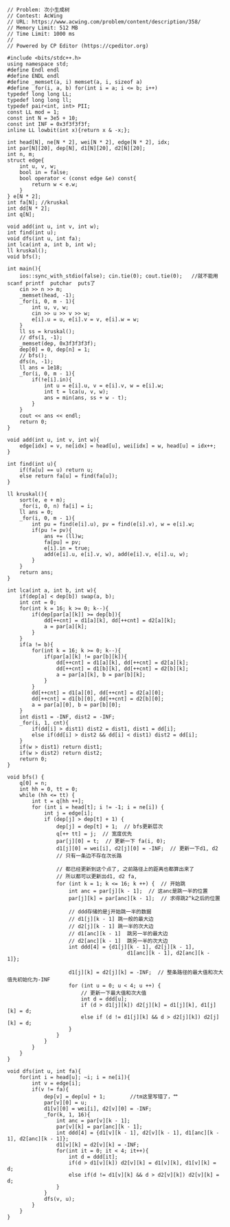 	// Problem: 次小生成树
	// Contest: AcWing
	// URL: https://www.acwing.com/problem/content/description/358/
	// Memory Limit: 512 MB
	// Time Limit: 1000 ms
	// 
	// Powered by CP Editor (https://cpeditor.org)
	
	#include <bits/stdc++.h>
	using namespace std;
	#define Endl endl
	#define ENDL endl
	#define _memset(a, i) memset(a, i, sizeof a)
	#define _for(i, a, b) for(int i = a; i <= b; i++)
	typedef long long LL;
	typedef long long ll;
	typedef pair<int, int> PII;
	const LL mod = 1;
	const int N = 3e5 + 10;
	const int INF = 0x3f3f3f3f;
	inline LL lowbit(int x){return x & -x;};
	
	int head[N], ne[N * 2], wei[N * 2], edge[N * 2], idx;
	int par[N][20], dep[N], d1[N][20], d2[N][20];
	int n, m;
	struct edge{
	    int u, v, w;
	    bool in = false;
	    bool operator < (const edge &e) const{
	        return w < e.w;
	    }
	} e[N * 2];
	int fa[N]; //kruskal
	int dd[N * 2];
	int q[N];
	
	void add(int u, int v, int w);
	int find(int u);
	void dfs(int u, int fa);
	int lca(int a, int b, int w);
	ll kruskal();
	void bfs();
	
	int main(){
	    ios::sync_with_stdio(false); cin.tie(0); cout.tie(0);   //就不能用scanf printf  putchar  puts了
	    cin >> n >> m;
	    _memset(head, -1);
	    _for(i, 0, m - 1){
	        int u, v, w;
	        cin >> u >> v >> w;
	        e[i].u = u, e[i].v = v, e[i].w = w;
	    }
	    ll ss = kruskal();
	    // dfs(1, -1);
	    _memset(dep, 0x3f3f3f3f);
	    dep[0] = 0, dep[n] = 1;
	    // bfs();
	    dfs(n, -1);
	    ll ans = 1e18;
	    _for(i, 0, m - 1){
	        if(!e[i].in){
	            int u = e[i].u, v = e[i].v, w = e[i].w;
	            int t = lca(u, v, w);
	            ans = min(ans, ss + w - t);
	        }
	    }
	    cout << ans << endl;
	    return 0;
	}
	
	void add(int u, int v, int w){
	    edge[idx] = v, ne[idx] = head[u], wei[idx] = w, head[u] = idx++;
	}
	
	int find(int u){
	    if(fa[u] == u) return u;
	    else return fa[u] = find(fa[u]);
	}
	
	ll kruskal(){
	    sort(e, e + m);
	    _for(i, 0, n) fa[i] = i;
	    ll ans = 0;
	    _for(i, 0, m - 1){
	        int pu = find(e[i].u), pv = find(e[i].v), w = e[i].w;
	        if(pu != pv){
	            ans += (ll)w;
	            fa[pu] = pv;
	            e[i].in = true;
	            add(e[i].u, e[i].v, w), add(e[i].v, e[i].u, w);
	        }
	    }
	    return ans;
	}
	
	int lca(int a, int b, int w){
	    if(dep[a] < dep[b]) swap(a, b);
	    int cnt = 0;
	    for(int k = 16; k >= 0; k--){
	        if(dep[par[a][k]] >= dep[b]){
	            dd[++cnt] = d1[a][k], dd[++cnt] = d2[a][k];
	            a = par[a][k];
	        }
	    }
	    if(a != b){
	        for(int k = 16; k >= 0; k--){
	            if(par[a][k] != par[b][k]){
	                dd[++cnt] = d1[a][k], dd[++cnt] = d2[a][k];
	                dd[++cnt] = d1[b][k], dd[++cnt] = d2[b][k];
	                a = par[a][k], b = par[b][k];
	            }
	        }
	        dd[++cnt] = d1[a][0], dd[++cnt] = d2[a][0];
	        dd[++cnt] = d1[b][0], dd[++cnt] = d2[b][0];
	        a = par[a][0], b = par[b][0];
	    }
	    int dist1 = -INF, dist2 = -INF;
	    _for(i, 1, cnt){
	        if(dd[i] > dist1) dist2 = dist1, dist1 = dd[i];
	        else if(dd[i] > dist2 && dd[i] < dist1) dist2 = dd[i];
	    }
	    if(w > dist1) return dist1;
	    if(w > dist2) return dist2;
	    return 0;
	}
	
	void bfs() {
	    q[0] = n;
	    int hh = 0, tt = 0;
	    while (hh <= tt) {
	        int t = q[hh ++];
	        for (int i = head[t]; i != -1; i = ne[i]) {
	            int j = edge[i];
	            if (dep[j] > dep[t] + 1) {
	                dep[j] = dep[t] + 1;  // bfs更新层次
	                q[++ tt] = j;  // 宽度优先
	                par[j][0] = t;  // 更新一下 fa(i, 0);
	                d1[j][0] = wei[i], d2[j][0] = -INF;  // 更新一下d1, d2
	                // 只有一条边不存在次长路
	
	                // 都已经更新到这个点了, 之前路径上的距离也都算出来了
	                // 所以都可以更新出d1, d2 fa,
	                for (int k = 1; k <= 16; k ++) {  // 开始跳
	                    int anc = par[j][k - 1];  // 这anc是跳一半的位置
	                    par[j][k] = par[anc][k - 1];  // 求得跳2^k之后的位置
	
	                    // ddd存储的是j开始跳一半的数据
	                    // d1[j][k - 1] 跳一般的最大边
	                    // d2[j][k - 1] 跳一半的次大边
	                    // d1[anc][k - 1]  跳另一半的最大边
	                    // d2[anc][k - 1]  跳另一半的次大边
	                    int ddd[4] = {d1[j][k - 1], d2[j][k - 1], 
	                                       d1[anc][k - 1], d2[anc][k - 1]};
	
	                    d1[j][k] = d2[j][k] = -INF;  // 整条路径的最大值和次大值先初始化为-INF
	                    for (int u = 0; u < 4; u ++) {
	                        // 更新一下最大值和次大值
	                        int d = ddd[u];
	                        if (d > d1[j][k]) d2[j][k] = d1[j][k], d1[j][k] = d;
	                        else if (d != d1[j][k] && d > d2[j][k]) d2[j][k] = d;
	                    }
	                }
	            }
	        }
	    }
	}
	
	void dfs(int u, int fa){
	    for(int i = head[u]; ~i; i = ne[i]){
	        int v = edge[i];
	        if(v != fa){
	            dep[v] = dep[u] + 1;        //tm这里写错了，艹
	            par[v][0] = u;
	            d1[v][0] = wei[i], d2[v][0] = -INF;
	            _for(k, 1, 16){
	                int anc = par[v][k - 1];
	                par[v][k] = par[anc][k - 1];
	                int ddd[4] = {d1[v][k - 1], d2[v][k - 1], d1[anc][k - 1], d2[anc][k - 1]};
	                d1[v][k] = d2[v][k] = -INF;
	                for(int it = 0; it < 4; it++){
	                    int d = ddd[it];
	                    if(d > d1[v][k]) d2[v][k] = d1[v][k], d1[v][k] = d;
	                    else if(d != d1[v][k] && d > d2[v][k]) d2[v][k] = d;
	                }
	            }
	            dfs(v, u);
	        }
	    }
	}